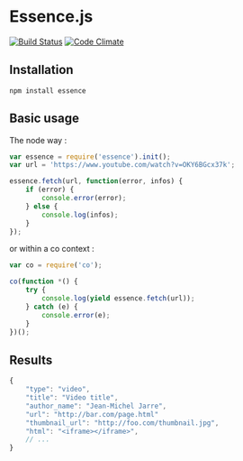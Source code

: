 Essence.js
==========

[![Build Status](https://travis-ci.org/felixgirault/essence.js.svg?branch=master)](https://travis-ci.org/felixgirault/essence.js)
[![Code Climate](https://codeclimate.com/github/felixgirault/essence.js.png)](https://codeclimate.com/github/felixgirault/essence.js)

Installation
------------

```
npm install essence
```

Basic usage
-----------

The node way :

```js
var essence = require('essence').init();
var url = 'https://www.youtube.com/watch?v=OKY6BGcx37k';

essence.fetch(url, function(error, infos) {
	if (error) {
		console.error(error);
	} else {
		console.log(infos);
	}
});
```

or within a co context :

```js
var co = require('co');

co(function *() {
	try {
		console.log(yield essence.fetch(url));
	} catch (e) {
		console.error(e);
	}
})();
```

Results
-------

```js
{
	"type": "video",
	"title": "Video title",
	"author_name": "Jean-Michel Jarre",
	"url": "http://bar.com/page.html"
	"thumbnail_url": "http://foo.com/thumbnail.jpg",
	"html": "<iframe></iframe>",
	// ...
}

```
